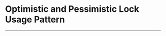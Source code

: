 Optimistic and Pessimistic Lock Usage Pattern
=============================================
---------------------------------------------
